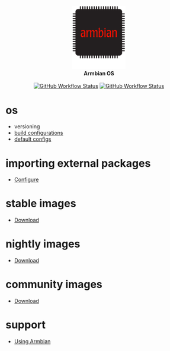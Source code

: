 <p align="center">
  <a href="#build-framework">
   <img src="https://raw.githubusercontent.com/armbian/build/master/.github/armbian-logo.png" alt="Armbian logo" width="144">
  </a><br>
  <strong>Armbian OS</strong><br>
<br>
<a href=https://github.com/armbian/os/actions/workflows/build-images.yml><img alt="GitHub Workflow Status" src="https://img.shields.io/github/actions/workflow/status/armbian/os/build-images.yml?logo=githubactions&label=Build%20Nighlty%20Images&style=for-the-badge&branch=main"></a> <a href=https://github.com/armbian/os/actions/workflows/repository-update.yml><img alt="GitHub Workflow Status" src="https://img.shields.io/github/actions/workflow/status/armbian/os/repository-update.yml?logo=githubactions&label=Repository%20update&style=for-the-badge&branch=main"></a>
</p>


# os 

- versioning
- [build configurations](targets)
- [default configs](userpatches)

# importing external packages

- [Configure](external)

# stable images

- [Download](https://www.armbian.com/download/)

# nightly images

- [Download](https://github.com/armbian/os/releases)

# community images

- [Download](https://github.com/armbian/community)

# support

- [Using Armbian](https://forum.armbian.com/forum/23-using-armbian/)
